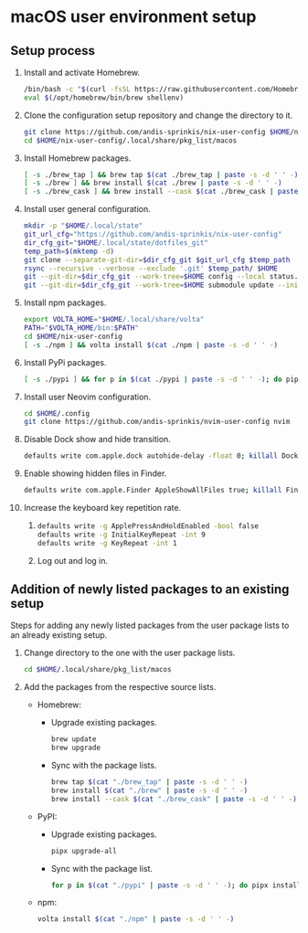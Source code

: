 # macOS user environment setup

## Setup process

1. Install and activate Homebrew.
    ```sh
    /bin/bash -c "$(curl -fsSL https://raw.githubusercontent.com/Homebrew/install/HEAD/install.sh)"
    eval $(/opt/homebrew/bin/brew shellenv)
    ```
1. Clone the configuration setup repository and change the directory to it.
    ```sh
    git clone https://github.com/andis-sprinkis/nix-user-config $HOME/nix-user-config
    cd $HOME/nix-user-config/.local/share/pkg_list/macos
    ```
1. Install Homebrew packages.
    ```sh
    [ -s ./brew_tap ] && brew tap $(cat ./brew_tap | paste -s -d ' ' -)
    [ -s ./brew ] && brew install $(cat ./brew | paste -s -d ' ' -)
    [ -s ./brew_cask ] && brew install --cask $(cat ./brew_cask | paste -s -d ' ' -)
    ```
1. Install user general configuration.
    ```sh
    mkdir -p "$HOME/.local/state"
    git_url_cfg="https://github.com/andis-sprinkis/nix-user-config"
    dir_cfg_git="$HOME/.local/state/dotfiles_git"
    temp_path=$(mktemp -d)
    git clone --separate-git-dir=$dir_cfg_git $git_url_cfg $temp_path
    rsync --recursive --verbose --exclude '.git' $temp_path/ $HOME
    git --git-dir=$dir_cfg_git --work-tree=$HOME config --local status.showUntrackedFiles no
    git --git-dir=$dir_cfg_git --work-tree=$HOME submodule update --init
    ```
1. Install npm packages.
    ```sh
    export VOLTA_HOME="$HOME/.local/share/volta"
    PATH="$VOLTA_HOME/bin:$PATH"
    cd $HOME/nix-user-config
    [ -s ./npm ] && volta install $(cat ./npm | paste -s -d ' ' -)
    ```
1. Install PyPi packages.
    ```sh
    [ -s ./pypi ] && for p in $(cat ./pypi | paste -s -d ' ' -); do pipx install $p; done
    ```
1. Install user Neovim configuration.
    ```sh
    cd $HOME/.config
    git clone https://github.com/andis-sprinkis/nvim-user-config nvim
    ```
1. Disable Dock show and hide transition.
    ```sh
    defaults write com.apple.dock autohide-delay -float 0; killall Dock
    ```
1. Enable showing hidden files in Finder.
    ```sh
    defaults write com.apple.Finder AppleShowAllFiles true; killall Finder
    ```
1. Increase the keyboard key repetition rate.
    1. ```sh
       defaults write -g ApplePressAndHoldEnabled -bool false
       defaults write -g InitialKeyRepeat -int 9
       defaults write -g KeyRepeat -int 1
       ```
    1. Log out and log in.

## Addition of newly listed packages to an existing setup

Steps for adding any newly listed packages from the user package lists to an already existing setup.

1. Change directory to the one with the user package lists.
    ```sh
    cd $HOME/.local/share/pkg_list/macos
    ```
1. Add the packages from the respective source lists.

    - Homebrew:

        - Upgrade existing packages.
            ```sh
            brew update
            brew upgrade
            ```
        - Sync with the package lists.
            ```sh
            brew tap $(cat "./brew_tap" | paste -s -d ' ' -)
            brew install $(cat "./brew" | paste -s -d ' ' -)
            brew install --cask $(cat "./brew_cask" | paste -s -d ' ' -)
            ```

    - PyPI:

        - Upgrade existing packages.
            ```sh
            pipx upgrade-all
            ```
        - Sync with the package list.
            ```sh
            for p in $(cat "./pypi" | paste -s -d ' ' -); do pipx install "$p"; done
            ```

    - npm:

        ```sh
        volta install $(cat "./npm" | paste -s -d ' ' -)
        ```
